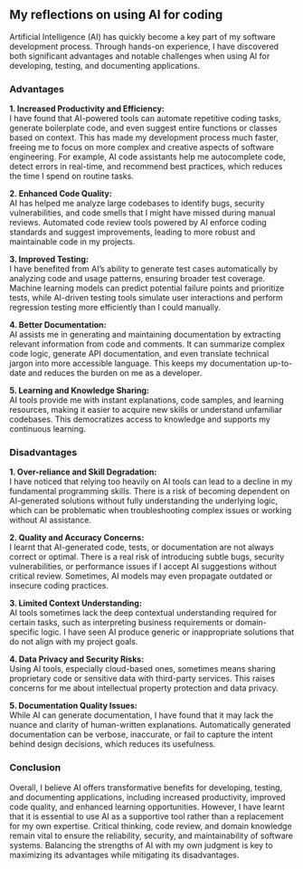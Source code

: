 ## My reflections on using AI for coding

Artificial Intelligence (AI) has quickly become a key part of my software development process. Through hands-on experience, I have discovered both significant advantages and notable challenges when using AI for developing, testing, and documenting applications.

### Advantages

**1. Increased Productivity and Efficiency:**  
I have found that AI-powered tools can automate repetitive coding tasks, generate boilerplate code, and even suggest entire functions or classes based on context. This has made my development process much faster, freeing me to focus on more complex and creative aspects of software engineering. For example, AI code assistants help me autocomplete code, detect errors in real-time, and recommend best practices, which reduces the time I spend on routine tasks.

**2. Enhanced Code Quality:**  
AI has helped me analyze large codebases to identify bugs, security vulnerabilities, and code smells that I might have missed during manual reviews. Automated code review tools powered by AI enforce coding standards and suggest improvements, leading to more robust and maintainable code in my projects.

**3. Improved Testing:**  
I have benefited from AI’s ability to generate test cases automatically by analyzing code and usage patterns, ensuring broader test coverage. Machine learning models can predict potential failure points and prioritize tests, while AI-driven testing tools simulate user interactions and perform regression testing more efficiently than I could manually.

**4. Better Documentation:**  
AI assists me in generating and maintaining documentation by extracting relevant information from code and comments. It can summarize complex code logic, generate API documentation, and even translate technical jargon into more accessible language. This keeps my documentation up-to-date and reduces the burden on me as a developer.

**5. Learning and Knowledge Sharing:**  
AI tools provide me with instant explanations, code samples, and learning resources, making it easier to acquire new skills or understand unfamiliar codebases. This democratizes access to knowledge and supports my continuous learning.

### Disadvantages

**1. Over-reliance and Skill Degradation:**  
I have noticed that relying too heavily on AI tools can lead to a decline in my fundamental programming skills. There is a risk of becoming dependent on AI-generated solutions without fully understanding the underlying logic, which can be problematic when troubleshooting complex issues or working without AI assistance.

**2. Quality and Accuracy Concerns:**  
I learnt that AI-generated code, tests, or documentation are not always correct or optimal. There is a real risk of introducing subtle bugs, security vulnerabilities, or performance issues if I accept AI suggestions without critical review. Sometimes, AI models may even propagate outdated or insecure coding practices.

**3. Limited Context Understanding:**  
AI tools sometimes lack the deep contextual understanding required for certain tasks, such as interpreting business requirements or domain-specific logic. I have seen AI produce generic or inappropriate solutions that do not align with my project goals.

**4. Data Privacy and Security Risks:**  
Using AI tools, especially cloud-based ones, sometimes means sharing proprietary code or sensitive data with third-party services. This raises concerns for me about intellectual property protection and data privacy.

**5. Documentation Quality Issues:**  
While AI can generate documentation, I have found that it may lack the nuance and clarity of human-written explanations. Automatically generated documentation can be verbose, inaccurate, or fail to capture the intent behind design decisions, which reduces its usefulness.

### Conclusion

Overall, I believe AI offers transformative benefits for developing, testing, and documenting applications, including increased productivity, improved code quality, and enhanced learning opportunities. However, I have learnt that it is essential to use AI as a supportive tool rather than a replacement for my own expertise. Critical thinking, code review, and domain knowledge remain vital to ensure the reliability, security, and maintainability of software systems. Balancing the strengths of AI with my own judgment is key to maximizing its advantages while mitigating its disadvantages.
